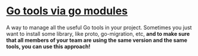 # [Go tools via go modules](https://marcofranssen.nl/manage-go-tools-via-go-modules)

A way to manage all the useful Go tools in your project. Sometimes you just want to install some library, like proto, go-migration, etc, **and to make sure that all members of your team are using the same version and the same tools, you can use this approach!**
